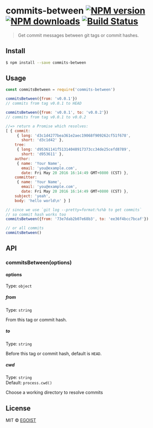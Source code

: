 # commits-between [![NPM version](https://img.shields.io/npm/v/commits-between.svg)](https://npmjs.com/package/commits-between) [![NPM downloads](https://img.shields.io/npm/dm/commits-between.svg)](https://npmjs.com/package/commits-between) [![Build Status](https://img.shields.io/circleci/project/egoist/commits-between/master.svg)](https://circleci.com/gh/egoist/commits-between)

> Get commit messages between git tags or commit hashes.

## Install

```bash
$ npm install --save commits-between
```

## Usage

```js
const commitsBetween = require('commits-between')

commitsBetween({from: 'v0.0.1'})
// commits from tag v0.0.1 to HEAD

commitsBetween({from: 'v0.0.1', to: 'v0.0.2'})
// commits from tag v0.0.1 to v0.0.2

//=> return a Promise which resolves:
[ { commit:
     { long: 'd3c1d4277bea361e2aec19068f909262cf51f678',
       short: 'd3c1d42' },
    tree:
     { long: 'd95361141f51314048917373cc34de25cefd8789',
       short: 'd953611' },
    author:
     { name: 'Your Name',
       email: 'you@example.com',
       date: Fri May 20 2016 16:14:49 GMT+0800 (CST) },
    committer:
     { name: 'Your Name',
       email: 'you@example.com',
       date: Fri May 20 2016 16:14:49 GMT+0800 (CST) },
    subject: 'yeah',
    body: 'hello world\n' } ]

// since we use `git log --pretty=format:%s%b to get commits`
// so commit hash works too
commitsBetween({from: '73e7dab2b07e68b3', to: 'ee36f4bcc7bcaf'})

// or all commits
commitsBetween()
```

## API

### commitsBetween(options)

#### options

Type: `object`

##### from

Type: `string`  

From this tag or commit hash.

##### to

Type: `string`  

Before this tag or commit hash, default is `HEAD`.

##### cwd

Type: `string`  
Default: `process.cwd()`

Choose a working directory to resolve commits

## License

MIT © [EGOIST](https://github.com/egoist)
